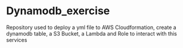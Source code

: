 # Dynamodb_exercise
Repository used to deploy a yml file to AWS Cloudformation, create a dynamodb table, a S3 Bucket, a Lambda and Role to interact with this services
